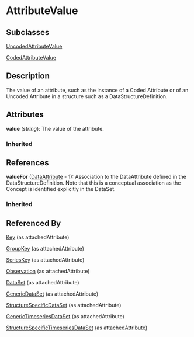 
# AttributeValue



## Subclasses

[UncodedAttributeValue](UncodedAttributeValue.md)

[CodedAttributeValue](CodedAttributeValue.md)



## Description

The value of an attribute, such as the instance of a Coded Attribute or of an Uncoded Attribute in a structure such as a DataStructureDefinition.


## Attributes

**value** (*string*): The value of the attribute.

### Inherited



## References

**valueFor** ([DataAttribute](DataAttribute.md) - 1): Association to the DataAttribute defined in the DataStructureDefinition. Note that this is a conceptual association as the Concept is identified explicitly in the DataSet.

### Inherited



## Referenced By

[Key](Key.md) (as attachedAttribute)

[GroupKey](GroupKey.md) (as attachedAttribute)

[SeriesKey](SeriesKey.md) (as attachedAttribute)

[Observation](Observation.md) (as attachedAttribute)

[DataSet](DataSet.md) (as attachedAttribute)

[GenericDataSet](GenericDataSet.md) (as attachedAttribute)

[StructureSpecificDataSet](StructureSpecificDataSet.md) (as attachedAttribute)

[GenericTimeseriesDataSet](GenericTimeseriesDataSet.md) (as attachedAttribute)

[StructureSpecificTimeseriesDataSet](StructureSpecificTimeseriesDataSet.md) (as attachedAttribute)


